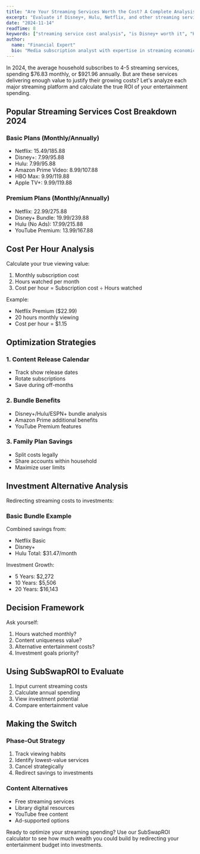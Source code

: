 ```yaml
---
title: "Are Your Streaming Services Worth the Cost? A Complete Analysis"
excerpt: "Evaluate if Disney+, Hulu, Netflix, and other streaming services are worth your money. Compare costs and calculate potential savings with our streaming ROI calculator."
date: "2024-11-14"
readTime: 8
keywords: ["streaming service cost analysis", "is Disney+ worth it", "Hulu vs Netflix cost", "streaming service ROI", "cancel streaming services", "streaming subscription calculator", "worth canceling Netflix"]
author:
  name: "Financial Expert"
  bio: "Media subscription analyst with expertise in streaming economics and digital entertainment value assessment."
---
```


In 2024, the average household subscribes to 4-5 streaming services, spending $76.83 monthly, or $921.96 annually. But are these services delivering enough value to justify their growing costs? Let's analyze each major streaming platform and calculate the true ROI of your entertainment spending.

## Popular Streaming Services Cost Breakdown 2024

### Basic Plans (Monthly/Annually)
- Netflix: $15.49/$185.88
- Disney+: $7.99/$95.88
- Hulu: $7.99/$95.88
- Amazon Prime Video: $8.99/$107.88
- HBO Max: $9.99/$119.88
- Apple TV+: $9.99/$119.88

### Premium Plans (Monthly/Annually)
- Netflix: $22.99/$275.88
- Disney+ Bundle: $19.99/$239.88
- Hulu (No Ads): $17.99/$215.88
- YouTube Premium: $13.99/$167.88

## Cost Per Hour Analysis

Calculate your true viewing value:
1. Monthly subscription cost
2. Hours watched per month
3. Cost per hour = Subscription cost ÷ Hours watched

Example:
- Netflix Premium ($22.99)
- 20 hours monthly viewing
- Cost per hour = $1.15

## Optimization Strategies

### 1. Content Release Calendar
- Track show release dates
- Rotate subscriptions
- Save during off-months

### 2. Bundle Benefits
- Disney+/Hulu/ESPN+ bundle analysis
- Amazon Prime additional benefits
- YouTube Premium features

### 3. Family Plan Savings
- Split costs legally
- Share accounts within household
- Maximize user limits

## Investment Alternative Analysis

Redirecting streaming costs to investments:

### Basic Bundle Example
Combined savings from:
- Netflix Basic
- Disney+
- Hulu
Total: $31.47/month

Investment Growth:
- 5 Years: $2,272
- 10 Years: $5,506
- 20 Years: $16,143

## Decision Framework

Ask yourself:
1. Hours watched monthly?
2. Content uniqueness value?
3. Alternative entertainment costs?
4. Investment goals priority?

## Using SubSwapROI to Evaluate

1. Input current streaming costs
2. Calculate annual spending
3. View investment potential
4. Compare entertainment value

## Making the Switch

### Phase-Out Strategy
1. Track viewing habits
2. Identify lowest-value services
3. Cancel strategically
4. Redirect savings to investments

### Content Alternatives
- Free streaming services
- Library digital resources
- YouTube free content
- Ad-supported options

Ready to optimize your streaming spending? Use our SubSwapROI calculator to see how much wealth you could build by redirecting your entertainment budget into investments.